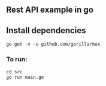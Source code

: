 ## Rest API example in go

## Install dependencies
```console
go get -v -u github.com/gorilla/mux
```

### To run:
```console
cd src
go run main.go
```
